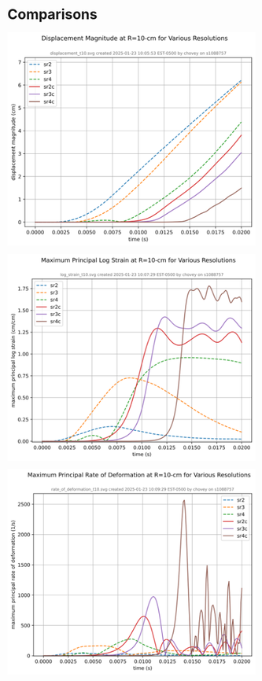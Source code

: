 # Comparisons

![](img/displacement_t10.svg)

![](img/log_strain_t10.svg)

![](img/rate_of_deformation_t10.svg)
